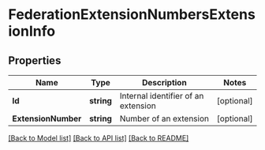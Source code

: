 # FederationExtensionNumbersExtensionInfo

## Properties
Name | Type | Description | Notes
------------ | ------------- | ------------- | -------------
**Id** | **string** | Internal identifier of an extension | [optional] 
**ExtensionNumber** | **string** | Number of an extension | [optional] 

[[Back to Model list]](../README.md#documentation-for-models) [[Back to API list]](../README.md#documentation-for-api-endpoints) [[Back to README]](../README.md)


